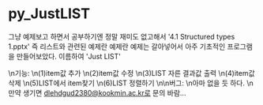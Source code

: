 # py_JustLIST
그냥 예제보고 하면서 공부하기엔 정말 재미도 없고해서 '4.1 Structured types 1.pptx' 즉 리스트와 관련된 예제란 예제란 예제는 갈아넣어서 아주 기초적인 프로그램을 만들어보았다. 
이름하여 'Just LIST'

\n기능:
\n(1)item값 추가
\n(2)item값 수정
\n(3)LIST 자른 결과값 출력
\n(4)item값 삭제
\n(5)LIST에서 item찾기
\n(6)LIST 정렬하기
\n\n버그:
\n아마 없을 듯 하다.
\n만약 생기면 dlehdgud2380@kookmin.ac.kr로 문의 바람...
